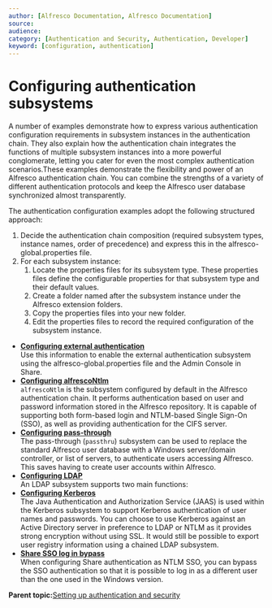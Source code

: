 ```yaml
---
author: [Alfresco Documentation, Alfresco Documentation]
source: 
audience: 
category: [Authentication and Security, Authentication, Developer]
keyword: [configuration, authentication]
---
```


# Configuring authentication subsystems

A number of examples demonstrate how to express various authentication configuration requirements in subsystem instances in the authentication chain. They also explain how the authentication chain integrates the functions of multiple subsystem instances into a more powerful conglomerate, letting you cater for even the most complex authentication scenarios.These examples demonstrate the flexibility and power of an Alfresco authentication chain. You can combine the strengths of a variety of different authentication protocols and keep the Alfresco user database synchronized almost transparently.

The authentication configuration examples adopt the following structured approach:

1.  Decide the authentication chain composition \(required subsystem types, instance names, order of precedence\) and express this in the alfresco-global.properties file.
2.  For each subsystem instance:
    1.  Locate the properties files for its subsystem type. These properties files define the configurable properties for that subsystem type and their default values.
    2.  Create a folder named after the subsystem instance under the Alfresco extension folders.
    3.  Copy the properties files into your new folder.
    4.  Edit the properties files to record the required configuration of the subsystem instance.

-   **[Configuring external authentication](../concepts/auth-external-intro.md)**  
Use this information to enable the external authentication subsystem using the alfresco-global.properties file and the Admin Console in Share.
-   **[Configuring alfrescoNtlm](../concepts/auth-alfrescontlm-intro.md)**  
`alfrescoNtlm` is the subsystem configured by default in the Alfresco authentication chain. It performs authentication based on user and password information stored in the Alfresco repository. It is capable of supporting both form-based login and NTLM-based Single Sign-On \(SSO\), as well as providing authentication for the CIFS server.
-   **[Configuring pass-through](../concepts/auth-passthru-intro.md)**  
The pass-through \(`passthru`\) subsystem can be used to replace the standard Alfresco user database with a Windows server/domain controller, or list of servers, to authenticate users accessing Alfresco. This saves having to create user accounts within Alfresco.
-   **[Configuring LDAP](../concepts/auth-ldap-intro.md)**  
An LDAP subsystem supports two main functions:
-   **[Configuring Kerberos](../concepts/auth-kerberos-intro.md)**  
The Java Authentication and Authorization Service \(JAAS\) is used within the Kerberos subsystem to support Kerberos authentication of user names and passwords. You can choose to use Kerberos against an Active Directory server in preference to LDAP or NTLM as it provides strong encryption without using SSL. It would still be possible to export user registry information using a chained LDAP subsystem.
-   **[Share SSO log in bypass](../concepts/auth-alfrescontlm-sso-loginbypass.md)**  
When configuring Share authentication as NTLM SSO, you can bypass the SSO authentication so that it is possible to log in as a different user than the one used in the Windows version.

**Parent topic:**[Setting up authentication and security](../concepts/auth-intro.md)

